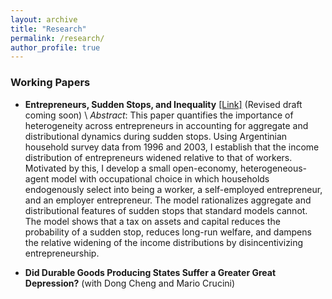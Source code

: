 ```yaml
---
layout: archive
title: "Research"
permalink: /research/
author_profile: true
---
```


### **Working Papers**

- **Entrepreneurs, Sudden Stops, and Inequality** [\[Link\]](https://github.com/hanjo-kim/hanjo-kim.github.io/blob/master/files/Kim_JMP.pdf) (Revised draft coming soon) \\
*Abstract*: This paper quantifies the importance of heterogeneity across entrepreneurs in accounting for aggregate and distributional dynamics during sudden stops. Using Argentinian household survey data from 1996 and 2003, I establish that the income distribution of entrepreneurs widened relative to that of workers. Motivated by this, I develop a small open-economy, heterogeneous-agent model with occupational choice in which households endogenously select into being a worker, a self-employed entrepreneur, and an employer entrepreneur. The model rationalizes aggregate and distributional features of sudden stops that standard models cannot. The model shows that a tax on assets and capital reduces the probability of a sudden stop, reduces long-run welfare, and dampens the relative widening of the income distributions by disincentivizing entrepreneurship.    

- **Did Durable Goods Producing States Suffer a Greater Great Depression?** (with Dong Cheng and Mario Crucini) 

